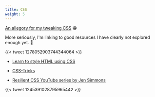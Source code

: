 ```yaml
---
title: CSS
weight: 5
---
```


[An allegory for my tweaking CSS](https://www.theguardian.com/artanddesign/2020/jun/22/experts-call-for-regulation-after-latest-botched-art-restoration-in-spain) :grin:

More seriously, I'm linking to good resources I have clearly not explored enough yet. :grimacing:

{{< tweet 1278052903744344064 >}}

* [Learn to style HTML using CSS](https://developer.mozilla.org/en-US/docs/Learn/CSS)

* [CSS-Tricks](https://css-tricks.com/)

* [Resilient CSS YouTube series by Jen Simmons](https://www.youtube.com/watch?v=u00FY9vADfQ)

{{< tweet 1245391028795965442 >}}

